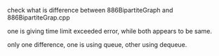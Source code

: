 check what is difference between 886BipartiteGraph and 886BipartiteGrap.cpp

one is giving time limit exceeded error, while both appears to be same.

only one difference, one is using queue, other using dequeue.